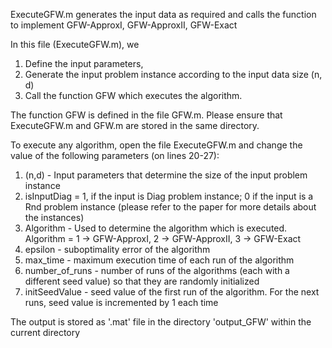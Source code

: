 ExecuteGFW.m generates the input data as required and calls the function to implement GFW-ApproxI, GFW-ApproxII, GFW-Exact

In this file (ExecuteGFW.m), we
1) Define the input parameters,
2) Generate the input problem instance according to the input data size (n, d)
3) Call the function GFW which executes the algorithm.

The function GFW is defined in the file GFW.m. Please ensure that ExecuteGFW.m and GFW.m are stored in the same directory.

To execute any algorithm, open the file ExecuteGFW.m and change the value of the following parameters (on lines 20-27):
1) (n,d) - Input parameters that determine the size of the input problem instance
2) isInputDiag = 1, if the input is Diag problem instance; 0 if the input is a Rnd problem instance (please refer to the paper for more details about the instances)
3) Algorithm - Used to determine the algorithm which is executed. Algorithm = 1 -> GFW-ApproxI, 2 -> GFW-ApproxII, 3 -> GFW-Exact
4) epsilon - suboptimality error of the algorithm
5) max_time - maximum execution time of each run of the algorithm
6) number_of_runs - number of runs of the algorithms (each with a different seed value) so that they are randomly initialized
7) initSeedValue - seed value of the first run of the algorithm. For the next runs, seed value is incremented by 1 each time


The output is stored as '.mat' file in the directory 'output_GFW' within the current directory
